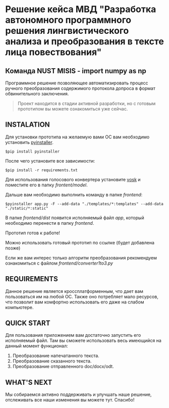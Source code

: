 # Решение кейса МВД "Разработка автономного программного решения лингвистического анализа и преобразования в тексте лица повествования"
## Команда NUST MISIS - import numpy as np
Программное решение позволяющее автоматизировать процесс ручного преобразования содержимого протокола допроса в формат обвинительного заключения.

> Проект находится в стадии активной разработки, но с готовым прототипом вы можете ознакомиться уже сейчас.

INSTALATION
-----------
Для установки прототипа на желаемую вами ОС вам необходимо установить [pyinstaller](https://pypi.org/project/pyinstaller/).

    $pip install pyinstaller
    
После чего установите все зависимости:

    $pip install -r requirements.txt
    
Для использования голосового конвертера установите [vosk](https://alphacephei.com/vosk/models/vosk-model-ru-0.10.zip) и поместите его в папку _frontent/model_.

Дальше вам необходимо выполнить команду в папке _frontend_:

    $pyinstaller app.py -F --add-data "./templates/*:templates" --add-data "./static/*:static"

В папке _frontend/dist_ появится исполняемый файл _app_, который необходимо перенести в папку _frontend_.

Прототип готов к работе!

Можно использовать готовый прототип по ссылке (будет добавлена позже)

Если же вам интерес только алгоритм преобразования рекомендуем ознакомиться с файлом _frontend/converter1to3.py_

REQUIREMENTS
------------
Данное решение является кроссплатформенным, что дает вам пользоваться им на любой ОС. Также оно потребляет мало ресурсов, что позволит вам комфортно использовать его даже на слабом компьютере.

QUICK START
-----------
Для пользования приложением вам достаточно запустить его исполняемый файл. Там вы сможете использовать весь имеющийся на данный момент функционал:
1. Преобразование напечатанного текста.
2. Преобразование сказанного текста.
3. Преобразование отправленного doc/docx/odt.

WHAT'S NEXT
-----------
Мы собираемся активно поддерживать и улучшать наше решение, отслеживать все наши изменения вы можете тут. Спасибо!



